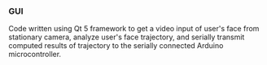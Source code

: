 ### GUI

Code written using Qt 5 framework to get a video input of user's face from stationary camera, analyze user's face trajectory, and serially transmit computed results of trajectory to the serially connected Arduino microcontroller.